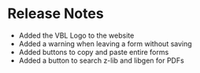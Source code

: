 # Release Notes
- Added the VBL Logo to the website
- Added a warning when leaving a form without saving
- Added buttons to copy and paste entire forms
- Added a button to search z-lib and libgen for PDFs
